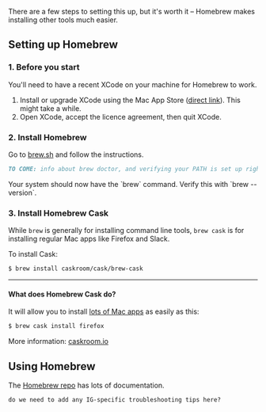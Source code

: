 There are a few steps to setting this up, but it's worth it – Homebrew makes installing other tools much easier.

## Setting up Homebrew

### 1. Before you start

You'll need to have a recent XCode on your machine for Homebrew to work.

1. Install or upgrade XCode using the Mac App Store ([direct link](macappstores://itunes.apple.com/gb/app/xcode/id497799835)). This might take a while.
2. Open XCode, accept the licence agreement, then quit XCode.

### 2. Install Homebrew

Go to [brew.sh](http://brew.sh/) and follow the instructions.

```md
TO COME: info about brew doctor, and verifying your PATH is set up right for brew
```

<aside>
Your system should now have the `brew` command. Verify this with `brew --version`.
</aside>

### 3. Install Homebrew Cask

While `brew` is generally for installing command line tools, `brew cask` is for installing regular Mac apps like Firefox and Slack.

To install Cask:

```sh
$ brew install caskroom/cask/brew-cask
```

---

#### What does Homebrew Cask do?

It will allow you to install [lots of Mac apps](http://caskroom.io/search) as easily as this:

```sh
$ brew cask install firefox
```

More information: [caskroom.io](http://caskroom.io/)


## Using Homebrew

The [Homebrew repo](https://github.com/Homebrew/homebrew/tree/master/share/doc/homebrew#readme) has lots of documentation.

```md
do we need to add any IG-specific troubleshooting tips here?
```
